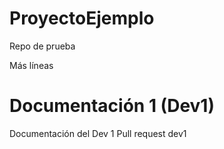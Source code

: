# ProyectoEjemplo
Repo de prueba

Más líneas

# Documentación 1 (Dev1) 
Documentación del Dev 1
Pull request dev1
